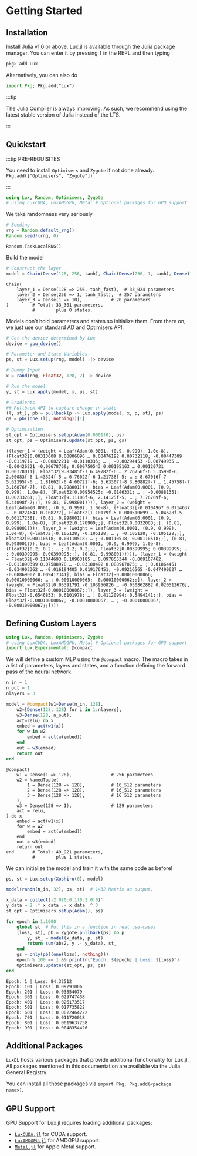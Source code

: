 
<a id='Getting-Started'></a>

# Getting Started


<a id='Installation'></a>

## Installation


Install [Julia v1.6 or above](https://julialang.org/downloads/). Lux.jl is available through the Julia package manager. You can enter it by pressing `]` in the REPL and then typing


```julia
pkg> add Lux
```


Alternatively, you can also do


```julia
import Pkg; Pkg.add("Lux")
```


:::tip


The Julia Compiler is always improving. As such, we recommend using the latest stable version of Julia instead of the LTS.


:::


<a id='Quickstart'></a>

## Quickstart


:::tip PRE-REQUISITES


You need to install `Optimisers` and `Zygote` if not done already. `Pkg.add(["Optimisers", "Zygote"])`


:::


```julia
using Lux, Random, Optimisers, Zygote
# using LuxCUDA, LuxAMDGPU, Metal # Optional packages for GPU support
```


We take randomness very seriously


```julia
# Seeding
rng = Random.default_rng()
Random.seed!(rng, 0)
```


```
Random.TaskLocalRNG()
```


Build the model


```julia
# Construct the layer
model = Chain(Dense(128, 256, tanh), Chain(Dense(256, 1, tanh), Dense(1, 10)))
```


```
Chain(
    layer_1 = Dense(128 => 256, tanh_fast),  # 33_024 parameters
    layer_2 = Dense(256 => 1, tanh_fast),  # 257 parameters
    layer_3 = Dense(1 => 10),           # 20 parameters
)         # Total: 33_301 parameters,
          #        plus 0 states.
```


Models don't hold parameters and states so initialize them. From there on, we just use our standard AD and Optimisers API.


```julia
# Get the device determined by Lux
device = gpu_device()

# Parameter and State Variables
ps, st = Lux.setup(rng, model) .|> device

# Dummy Input
x = rand(rng, Float32, 128, 2) |> device

# Run the model
y, st = Lux.apply(model, x, ps, st)

# Gradients
## Pullback API to capture change in state
(l, st_), pb = pullback(p -> Lux.apply(model, x, p, st), ps)
gs = pb((one.(l), nothing))[1]

# Optimization
st_opt = Optimisers.setup(Adam(0.0001f0), ps)
st_opt, ps = Optimisers.update(st_opt, ps, gs)
```


```
((layer_1 = (weight = Leaf(Adam(0.0001, (0.9, 0.999), 1.0e-8), (Float32[0.00313608 0.00806096 … 0.00476192 0.00732118; -0.00447309 -0.0119719 … -0.00822211 -0.0110335; … ; -0.00294453 -0.00749935 … -0.00426221 -0.00678769; 0.000750543 0.00195163 … 0.00120731 0.00178011], Float32[9.83485f-7 6.49782f-6 … 2.26756f-6 5.3599f-6; 2.00083f-6 1.43324f-5 … 6.76022f-6 1.21738f-5; … ; 8.67016f-7 5.62395f-6 … 1.81662f-6 4.60721f-6; 5.63307f-8 3.80882f-7 … 1.45758f-7 3.16876f-7], (0.81, 0.998001))), bias = Leaf(Adam(0.0001, (0.9, 0.999), 1.0e-8), (Float32[0.00954525; -0.0146331; … ; -0.00881351; 0.00233261;;], Float32[9.11106f-6; 2.14125f-5; … ; 7.76769f-6; 5.44098f-7;;], (0.81, 0.998001)))), layer_2 = (weight = Leaf(Adam(0.0001, (0.9, 0.999), 1.0e-8), (Float32[-0.0104967 0.0714637 … -0.0224641 0.108277], Float32[1.10179f-5 0.000510699 … 5.04628f-5 0.00117238], (0.81, 0.998001))), bias = Leaf(Adam(0.0001, (0.9, 0.999), 1.0e-8), (Float32[0.178909;;], Float32[0.0032008;;], (0.81, 0.998001)))), layer_3 = (weight = Leaf(Adam(0.0001, (0.9, 0.999), 1.0e-8), (Float32[-0.105128; -0.105128; … ; -0.105128; -0.105128;;], Float32[0.00110518; 0.00110518; … ; 0.00110518; 0.00110518;;], (0.81, 0.998001))), bias = Leaf(Adam(0.0001, (0.9, 0.999), 1.0e-8), (Float32[0.2; 0.2; … ; 0.2; 0.2;;], Float32[0.00399995; 0.00399995; … ; 0.00399995; 0.00399995;;], (0.81, 0.998001))))), (layer_1 = (weight = Float32[-0.11044693 0.10963185 … 0.097855344 -0.009167462; -0.011090399 0.07588978 … -0.03180492 0.088967875; … ; 0.01864451 -0.034903362 … -0.016194405 0.019176451; -0.09216565 -0.047490627 … -0.08869007 0.009417341], bias = Float32[-0.00010000066; 0.00010000066; … ; 0.00010000065; -0.00010000062;;]), layer_2 = (weight = Float32[0.05391791 -0.103956826 … -0.050862882 0.020512676], bias = Float32[-0.00010000067;;]), layer_3 = (weight = Float32[-0.6546853; 0.6101978; … ; 0.41120994; 0.5494141;;], bias = Float32[-0.00010000067; -0.00010000067; … ; -0.00010000067; -0.00010000067;;])))
```


<a id='Defining-Custom-Layers'></a>

## Defining Custom Layers


```julia
using Lux, Random, Optimisers, Zygote
# using LuxCUDA, LuxAMDGPU, Metal # Optional packages for GPU support
import Lux.Experimental: @compact
```


We will define a custom MLP using the `@compact` macro. The macro takes in a list of parameters, layers and states, and a function defining the forward pass of the neural network.


```julia
n_in = 1
n_out = 1
nlayers = 3

model = @compact(w1=Dense(n_in, 128),
    w2=[Dense(128, 128) for i in 1:nlayers],
    w3=Dense(128, n_out),
    act=relu) do x
    embed = act(w1(x))
    for w in w2
        embed = act(w(embed))
    end
    out = w3(embed)
    return out
end
```


```
@compact(
    w1 = Dense(1 => 128),               # 256 parameters
    w2 = NamedTuple(
        1 = Dense(128 => 128),          # 16_512 parameters
        2 = Dense(128 => 128),          # 16_512 parameters
        3 = Dense(128 => 128),          # 16_512 parameters
    ),
    w3 = Dense(128 => 1),               # 129 parameters
    act = relu,
) do x 
    embed = act(w1(x))
    for w = w2
        embed = act(w(embed))
    end
    out = w3(embed)
    return out
end       # Total: 49_921 parameters,
          #        plus 1 states.
```


We can initialize the model and train it with the same code as before!


```julia
ps, st = Lux.setup(Xoshiro(0), model)

model(randn(n_in, 32), ps, st)  # 1×32 Matrix as output.

x_data = collect(-2.0f0:0.1f0:2.0f0)'
y_data = 2 .* x_data .- x_data .^ 3
st_opt = Optimisers.setup(Adam(), ps)

for epoch in 1:1000
    global st  # Put this in a function in real use-cases
    (loss, st), pb = Zygote.pullback(ps) do p
        y, st_ = model(x_data, p, st)
        return sum(abs2, y .- y_data), st_
    end
    gs = only(pb((one(loss), nothing)))
    epoch % 100 == 1 && println("Epoch: $(epoch) | Loss: $(loss)")
    Optimisers.update!(st_opt, ps, gs)
end
```


```
Epoch: 1 | Loss: 84.32512
Epoch: 101 | Loss: 0.09291006
Epoch: 201 | Loss: 0.03554079
Epoch: 301 | Loss: 0.029747458
Epoch: 401 | Loss: 0.026173517
Epoch: 501 | Loss: 0.017735822
Epoch: 601 | Loss: 0.0022464222
Epoch: 701 | Loss: 0.011720018
Epoch: 801 | Loss: 0.0019637258
Epoch: 901 | Loss: 0.0048354426
```


<a id='Additional-Packages'></a>

## Additional Packages


`LuxDL` hosts various packages that provide additional functionality for Lux.jl. All packages mentioned in this documentation are available via the Julia General Registry.


You can install all those packages via `import Pkg; Pkg.add(<package name>)`.


<a id='GPU-Support'></a>

## GPU Support


GPU Support for Lux.jl requires loading additional packages:


  * [`LuxCUDA.jl`](https://github.com/LuxDL/LuxCUDA.jl) for CUDA support.
  * [`LuxAMDGPU.jl`](https://github.com/LuxDL/LuxAMDGPU.jl) for AMDGPU support.
  * [`Metal.jl`](https://github.com/JuliaGPU/Metal.jl) for Apple Metal support.

